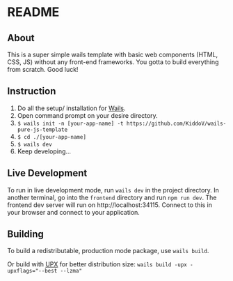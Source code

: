 # README

## About

This is a super simple wails template with basic web components (HTML, CSS, JS) without any front-end frameworks. 
You gotta to build everything from scratch. Good luck!

## Instruction

1. Do all the setup/ installation for [Wails](https://wails.io/docs/gettingstarted/installation).
2. Open command prompt on your desire directory.
3. ``$ wails init -n [your-app-name] -t https://github.com/KiddoV/wails-pure-js-template``
4. ``$ cd ./[your-app-name]``
5. ``$ wails dev``
6. Keep developing...

## Live Development

To run in live development mode, run `wails dev` in the project directory. In another terminal, go into the `frontend`
directory and run `npm run dev`. The frontend dev server will run on http://localhost:34115. Connect to this in your
browser and connect to your application.

## Building

To build a redistributable, production mode package, use `wails build`.

Or build with [UPX](https://upx.github.io/) for better distribution size: ``wails build -upx -upxflags="--best --lzma"``
